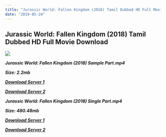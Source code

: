 ```yaml
---
title: "Jurassic World: Fallen Kingdom (2018) Tamil Dubbed HD Full Movie Download"
date: "2019-05-24"
---
```


## Jurassic World: Fallen Kingdom (2018) Tamil Dubbed HD Full Movie Download

![](https://images.moviebuff.com/91f978d6-d7dd-4f43-bcc9-1815c7e6038c?w=1000)

**_Jurassic World: Fallen Kingdom (2018) Sample Part.mp4_**

**_Size: 2.2mb_**

**_[Download Server 1](http://p1.wetransfer.vip/files/Tamil{c159298fb141cbadc7232f68964181f47c3dba5abf1fc31c2462b14f0846cd70}20Dubbed{c159298fb141cbadc7232f68964181f47c3dba5abf1fc31c2462b14f0846cd70}20Movies/Tamil{c159298fb141cbadc7232f68964181f47c3dba5abf1fc31c2462b14f0846cd70}20Recent{c159298fb141cbadc7232f68964181f47c3dba5abf1fc31c2462b14f0846cd70}20Dubbed{c159298fb141cbadc7232f68964181f47c3dba5abf1fc31c2462b14f0846cd70}20Movies/Jurassic{c159298fb141cbadc7232f68964181f47c3dba5abf1fc31c2462b14f0846cd70}20World:{c159298fb141cbadc7232f68964181f47c3dba5abf1fc31c2462b14f0846cd70}20Fallen{c159298fb141cbadc7232f68964181f47c3dba5abf1fc31c2462b14f0846cd70}20Kingdom{c159298fb141cbadc7232f68964181f47c3dba5abf1fc31c2462b14f0846cd70}20(2018)/Jurassic{c159298fb141cbadc7232f68964181f47c3dba5abf1fc31c2462b14f0846cd70}20World:{c159298fb141cbadc7232f68964181f47c3dba5abf1fc31c2462b14f0846cd70}20Fallen{c159298fb141cbadc7232f68964181f47c3dba5abf1fc31c2462b14f0846cd70}20Kingdom{c159298fb141cbadc7232f68964181f47c3dba5abf1fc31c2462b14f0846cd70}20(2018){c159298fb141cbadc7232f68964181f47c3dba5abf1fc31c2462b14f0846cd70}20HDRip/Jurassic{c159298fb141cbadc7232f68964181f47c3dba5abf1fc31c2462b14f0846cd70}20World:{c159298fb141cbadc7232f68964181f47c3dba5abf1fc31c2462b14f0846cd70}20Fallen{c159298fb141cbadc7232f68964181f47c3dba5abf1fc31c2462b14f0846cd70}20Kingdom{c159298fb141cbadc7232f68964181f47c3dba5abf1fc31c2462b14f0846cd70}20(2018){c159298fb141cbadc7232f68964181f47c3dba5abf1fc31c2462b14f0846cd70}20Sample{c159298fb141cbadc7232f68964181f47c3dba5abf1fc31c2462b14f0846cd70}20(640x360).mp4)_**

**_[Download Server 2](http://p1.wetransfer.vip/files/Tamil{c159298fb141cbadc7232f68964181f47c3dba5abf1fc31c2462b14f0846cd70}20Dubbed{c159298fb141cbadc7232f68964181f47c3dba5abf1fc31c2462b14f0846cd70}20Movies/Tamil{c159298fb141cbadc7232f68964181f47c3dba5abf1fc31c2462b14f0846cd70}20Recent{c159298fb141cbadc7232f68964181f47c3dba5abf1fc31c2462b14f0846cd70}20Dubbed{c159298fb141cbadc7232f68964181f47c3dba5abf1fc31c2462b14f0846cd70}20Movies/Jurassic{c159298fb141cbadc7232f68964181f47c3dba5abf1fc31c2462b14f0846cd70}20World:{c159298fb141cbadc7232f68964181f47c3dba5abf1fc31c2462b14f0846cd70}20Fallen{c159298fb141cbadc7232f68964181f47c3dba5abf1fc31c2462b14f0846cd70}20Kingdom{c159298fb141cbadc7232f68964181f47c3dba5abf1fc31c2462b14f0846cd70}20(2018)/Jurassic{c159298fb141cbadc7232f68964181f47c3dba5abf1fc31c2462b14f0846cd70}20World:{c159298fb141cbadc7232f68964181f47c3dba5abf1fc31c2462b14f0846cd70}20Fallen{c159298fb141cbadc7232f68964181f47c3dba5abf1fc31c2462b14f0846cd70}20Kingdom{c159298fb141cbadc7232f68964181f47c3dba5abf1fc31c2462b14f0846cd70}20(2018){c159298fb141cbadc7232f68964181f47c3dba5abf1fc31c2462b14f0846cd70}20HDRip/Jurassic{c159298fb141cbadc7232f68964181f47c3dba5abf1fc31c2462b14f0846cd70}20World:{c159298fb141cbadc7232f68964181f47c3dba5abf1fc31c2462b14f0846cd70}20Fallen{c159298fb141cbadc7232f68964181f47c3dba5abf1fc31c2462b14f0846cd70}20Kingdom{c159298fb141cbadc7232f68964181f47c3dba5abf1fc31c2462b14f0846cd70}20(2018){c159298fb141cbadc7232f68964181f47c3dba5abf1fc31c2462b14f0846cd70}20Sample{c159298fb141cbadc7232f68964181f47c3dba5abf1fc31c2462b14f0846cd70}20(640x360).mp4)_**

**_Jurassic World: Fallen Kingdom (2018) Single Part.mp4_**

**_Size: 480.48mb_**

**_[Download Server 1](http://p1.wetransfer.vip/files/Tamil{c159298fb141cbadc7232f68964181f47c3dba5abf1fc31c2462b14f0846cd70}20Dubbed{c159298fb141cbadc7232f68964181f47c3dba5abf1fc31c2462b14f0846cd70}20Movies/Tamil{c159298fb141cbadc7232f68964181f47c3dba5abf1fc31c2462b14f0846cd70}20Recent{c159298fb141cbadc7232f68964181f47c3dba5abf1fc31c2462b14f0846cd70}20Dubbed{c159298fb141cbadc7232f68964181f47c3dba5abf1fc31c2462b14f0846cd70}20Movies/Jurassic{c159298fb141cbadc7232f68964181f47c3dba5abf1fc31c2462b14f0846cd70}20World:{c159298fb141cbadc7232f68964181f47c3dba5abf1fc31c2462b14f0846cd70}20Fallen{c159298fb141cbadc7232f68964181f47c3dba5abf1fc31c2462b14f0846cd70}20Kingdom{c159298fb141cbadc7232f68964181f47c3dba5abf1fc31c2462b14f0846cd70}20(2018)/Jurassic{c159298fb141cbadc7232f68964181f47c3dba5abf1fc31c2462b14f0846cd70}20World:{c159298fb141cbadc7232f68964181f47c3dba5abf1fc31c2462b14f0846cd70}20Fallen{c159298fb141cbadc7232f68964181f47c3dba5abf1fc31c2462b14f0846cd70}20Kingdom{c159298fb141cbadc7232f68964181f47c3dba5abf1fc31c2462b14f0846cd70}20(2018){c159298fb141cbadc7232f68964181f47c3dba5abf1fc31c2462b14f0846cd70}20HDRip/Jurassic{c159298fb141cbadc7232f68964181f47c3dba5abf1fc31c2462b14f0846cd70}20World:{c159298fb141cbadc7232f68964181f47c3dba5abf1fc31c2462b14f0846cd70}20Fallen{c159298fb141cbadc7232f68964181f47c3dba5abf1fc31c2462b14f0846cd70}20Kingdom{c159298fb141cbadc7232f68964181f47c3dba5abf1fc31c2462b14f0846cd70}20(2018){c159298fb141cbadc7232f68964181f47c3dba5abf1fc31c2462b14f0846cd70}20Single{c159298fb141cbadc7232f68964181f47c3dba5abf1fc31c2462b14f0846cd70}20Part{c159298fb141cbadc7232f68964181f47c3dba5abf1fc31c2462b14f0846cd70}20(640x360).mp4)_**

**_[Download Server 2](http://p1.wetransfer.vip/files/Tamil{c159298fb141cbadc7232f68964181f47c3dba5abf1fc31c2462b14f0846cd70}20Dubbed{c159298fb141cbadc7232f68964181f47c3dba5abf1fc31c2462b14f0846cd70}20Movies/Tamil{c159298fb141cbadc7232f68964181f47c3dba5abf1fc31c2462b14f0846cd70}20Recent{c159298fb141cbadc7232f68964181f47c3dba5abf1fc31c2462b14f0846cd70}20Dubbed{c159298fb141cbadc7232f68964181f47c3dba5abf1fc31c2462b14f0846cd70}20Movies/Jurassic{c159298fb141cbadc7232f68964181f47c3dba5abf1fc31c2462b14f0846cd70}20World:{c159298fb141cbadc7232f68964181f47c3dba5abf1fc31c2462b14f0846cd70}20Fallen{c159298fb141cbadc7232f68964181f47c3dba5abf1fc31c2462b14f0846cd70}20Kingdom{c159298fb141cbadc7232f68964181f47c3dba5abf1fc31c2462b14f0846cd70}20(2018)/Jurassic{c159298fb141cbadc7232f68964181f47c3dba5abf1fc31c2462b14f0846cd70}20World:{c159298fb141cbadc7232f68964181f47c3dba5abf1fc31c2462b14f0846cd70}20Fallen{c159298fb141cbadc7232f68964181f47c3dba5abf1fc31c2462b14f0846cd70}20Kingdom{c159298fb141cbadc7232f68964181f47c3dba5abf1fc31c2462b14f0846cd70}20(2018){c159298fb141cbadc7232f68964181f47c3dba5abf1fc31c2462b14f0846cd70}20HDRip/Jurassic{c159298fb141cbadc7232f68964181f47c3dba5abf1fc31c2462b14f0846cd70}20World:{c159298fb141cbadc7232f68964181f47c3dba5abf1fc31c2462b14f0846cd70}20Fallen{c159298fb141cbadc7232f68964181f47c3dba5abf1fc31c2462b14f0846cd70}20Kingdom{c159298fb141cbadc7232f68964181f47c3dba5abf1fc31c2462b14f0846cd70}20(2018){c159298fb141cbadc7232f68964181f47c3dba5abf1fc31c2462b14f0846cd70}20Single{c159298fb141cbadc7232f68964181f47c3dba5abf1fc31c2462b14f0846cd70}20Part{c159298fb141cbadc7232f68964181f47c3dba5abf1fc31c2462b14f0846cd70}20(640x360).mp4)_**
